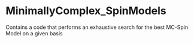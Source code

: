 # MinimallyComplex_SpinModels
Contains a code that performs an exhaustive search for the best MC-Spin Model on a given basis
